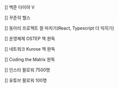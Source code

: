 
[] 백준 다이아 V

[] 꾸준히 헬스

[] 동아리 프로젝트 잘 마치기(React, Typescript 더 익히기)

[] 운영체제 OSTEP 책 완독

[] 네트워크 Kurose 책 완독

[] Coding the Matrix 완독

[] 인스타 팔로워 7500명

[] 유튜브 팔로워 100명
